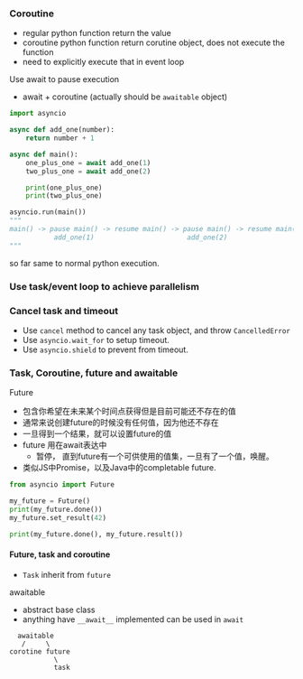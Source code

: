 ### Coroutine
- regular python function return the value
- coroutine python function return corutine object, does not execute the function
- need to explicitly execute that in event loop

Use await to pause execution
- await + coroutine (actually should be `awaitable` object)


```python
import asyncio

async def add_one(number):
    return number + 1

async def main():
    one_plus_one = await add_one(1)
    two_plus_one = await add_one(2)

    print(one_plus_one)
    print(two_plus_one)

asyncio.run(main())
"""
main() -> pause main() -> resume main() -> pause main() -> resume main()
           add_one(1)                       add_one(2)
"""
```
so far same to normal python execution.

### Use task/event loop to achieve parallelism


### Cancel task and timeout
- Use `cancel` method to cancel any task object, and throw `CancelledError`
- Use `asyncio.wait_for` to setup timeout.
- Use `asyncio.shield` to prevent from timeout.

### Task, Coroutine, future and awaitable
Future
- 包含你希望在未来某个时间点获得但是目前可能还不存在的值
- 通常来说创建future的时候没有任何值，因为他还不存在
- 一旦得到一个结果，就可以设置future的值
- future 用在await表达中
  - 暂停， 直到future有一个可供使用的值集，一旦有了一个值，唤醒。
- 类似JS中Promise，以及Java中的completable future.
```python
from asyncio import Future

my_future = Future()
print(my_future.done())
my_future.set_result(42)

print(my_future.done(), my_future.result())
```
#### Future, task and coroutine
- `Task` inherit from `future`

awaitable
- abstract base class
- anything have `__await__` implemented can be used in `await` 
```
  awaitable
   /     \
corotine future
           \
           task
```


